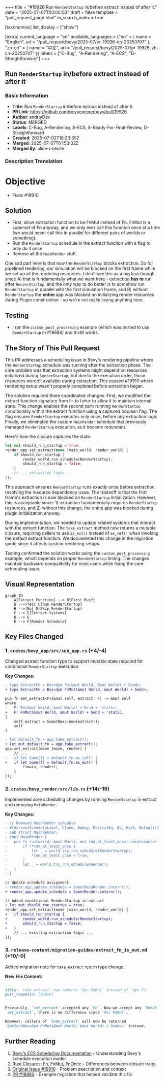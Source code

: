 +++
title = "#19926 Run `RenderStartup` in/before extract instead of after it."
date = "2025-07-07T00:00:00"
draft = false
template = "pull_request_page.html"
in_search_index = true

[taxonomies]
list_display = ["show"]

[extra]
current_language = "en"
available_languages = {"en" = { name = "English", url = "/pull_request/bevy/2025-07/pr-19926-en-20250707" }, "zh-cn" = { name = "中文", url = "/pull_request/bevy/2025-07/pr-19926-zh-cn-20250707" }}
labels = ["C-Bug", "A-Rendering", "A-ECS", "D-Straightforward"]
+++

## Run `RenderStartup` in/before extract instead of after it

### Basic Information
- **Title**: Run `RenderStartup` in/before extract instead of after it.
- **PR Link**: https://github.com/bevyengine/bevy/pull/19926
- **Author**: andriyDev
- **Status**: MERGED
- **Labels**: C-Bug, A-Rendering, A-ECS, S-Ready-For-Final-Review, D-Straightforward
- **Created**: 2025-07-02T18:23:35Z
- **Merged**: 2025-07-07T01:53:02Z
- **Merged By**: alice-i-cecile

### Description Translation
# Objective

- Fixes #19910.

## Solution

- First, allow extraction function to be FnMut instead of Fn. FnMut is a superset of Fn anyway, and we only ever call this function once at a time (we would never call this in parallel for different pairs of worlds or something).
- Run the `RenderStartup` schedule in the extract function with a flag to only do it once.
- Remove all the `MainRender` stuff.

One sad part here is that now the `RenderStartup` blocks extraction. So for pipelined rendering, our simulation will be blocked on the first frame while we set up all the rendering resources. I don't see this as a big loss though since A) that is fundamentally what we want here - extraction **has to** run after `RenderStartup`, and the only way to do better is to somehow run `RenderStartup` in parallel with the first simulation frame, and B) without `RenderStartup` the **entire** app was blocked on initializing render resources during Plugin construction - so we're not really losing anything here.

## Testing

- I ran the `custom_post_processing` example (which was ported to use `RenderStartup` in #19886) and it still works.

## The Story of This Pull Request

This PR addresses a scheduling issue in Bevy's rendering pipeline where the `RenderStartup` schedule was running after the extraction phase. The core problem was that extraction systems might depend on resources initialized during `RenderStartup`, but due to the execution order, those resources weren't available during extraction. This caused #19910 where rendering setup wasn't properly completed before extraction began.

The solution required three coordinated changes. First, we modified the extract function signature from `Fn` to `FnMut` to allow it to maintain internal state. This change enables the second part: running `RenderStartup` conditionally within the extract function using a captured boolean flag. The flag ensures `RenderStartup` executes only once, before any extraction logic. Finally, we eliminated the custom `MainRender` schedule that previously managed `RenderStartup` execution, as it became redundant.

Here's how the closure captures the state:
```rust
let mut should_run_startup = true;
render_app.set_extract(move |main_world, render_world| {
    if should_run_startup {
        render_world.run_schedule(RenderStartup);
        should_run_startup = false;
    }
    // ... extraction logic ...
});
```

This approach ensures `RenderStartup` runs exactly once before extraction, resolving the resource dependency issue. The tradeoff is that the first frame's extraction is now blocked on `RenderStartup` initialization. However, this is acceptable since: 1) extraction fundamentally requires `RenderStartup` resources, and 2) without this change, the entire app was blocked during plugin initialization anyway.

During implementation, we needed to update related systems that interact with the extract function. The `take_extract` method now returns a mutable closure, requiring callers to use `as_mut()` instead of `as_ref()` when invoking the default extract function. We documented this change in the migration guide since it affects custom rendering setups.

Testing confirmed the solution works using the `custom_post_processing` example, which depends on proper `RenderStartup` timing. The changes maintain backward compatibility for most users while fixing the core scheduling issue.

## Visual Representation

```mermaid
graph TD
    A[Extract Function] --> B{First Run?}
    B -->|Yes| C[Run RenderStartup]
    B -->|No| D[Skip RenderStartup]
    C --> E[Extract Systems]
    D --> E
    E --> F[Render Schedule]
```

## Key Files Changed

### 1. `crates/bevy_app/src/sub_app.rs` (+4/-4)
Changed extract function type to support mutable state required for conditional `RenderStartup` execution.

**Key Changes:**
```diff
- type ExtractFn = Box<dyn Fn(&mut World, &mut World) + Send>;
+ type ExtractFn = Box<dyn FnMut(&mut World, &mut World) + Send>;

pub fn set_extract<F>(&mut self, extract: F) -> &mut Self
where
-   F: Fn(&mut World, &mut World) + Send + 'static,
+   F: FnMut(&mut World, &mut World) + Send + 'static,
{
    self.extract = Some(Box::new(extract));
    self
}

- let default_fn = app.take_extract();
+ let mut default_fn = app.take_extract();
app.set_extract(move |main, render| {
    // ...
-   if let Some(f) = default_fn.as_ref() {
+   if let Some(f) = default_fn.as_mut() {
        f(main, render);
    }
});
```

### 2. `crates/bevy_render/src/lib.rs` (+14/-19)
Implemented core scheduling changes by running `RenderStartup` in extract and removing `MainRender`.

**Key Changes:**
```diff
- // Removed MainRender schedule
- #[derive(ScheduleLabel, Clone, Debug, PartialEq, Eq, Hash, Default)]
- pub struct MainRender;
- impl MainRender {
-   pub fn run(world: &mut World, mut run_at_least_once: Local<bool>) {
-       if !*run_at_least_once {
-           let _ = world.try_run_schedule(RenderStartup);
-           *run_at_least_once = true;
-       }
-       let _ = world.try_run_schedule(Render);
-   }
- }

// Update schedule assignment
- render_app.update_schedule = Some(MainRender.intern());
+ render_app.update_schedule = Some(Render.intern());

// Added conditional RenderStartup in extract
+ let mut should_run_startup = true;
render_app.set_extract(move |main_world, render_world| {
+   if should_run_startup {
+       render_world.run_schedule(RenderStartup);
+       should_run_startup = false;
+   }
    // ... existing extraction logic ...
});
```

### 3. `release-content/migration-guides/extract_fn_is_mut.md` (+10/-0)
Added migration note for `take_extract` return type change.

**New File Content:**
```markdown
---
title: `take_extract` now returns `dyn FnMut` instead of `dyn Fn`.
pull_requests: [19926]
---

Previously, `set_extract` accepted any `Fn`. Now we accept any `FnMut`. For callers of
`set_extract`, there is no difference since `Fn: FnMut`.

However, callers of `take_extract` will now be returned
`Option<Box<dyn FnMut(&mut World, &mut World) + Send>>` instead.
```

## Further Reading
1. [Bevy's ECS Scheduling Documentation](https://bevyengine.org/learn/book/getting-started/ecs/#schedules) - Understanding Bevy's schedule execution model
2. [Rust Closures: Fn, FnMut, FnOnce](https://doc.rust-lang.org/book/ch13-01-closures.html) - Differences between closure traits
3. [Original Issue #19910](https://github.com/bevyengine/bevy/issues/19910) - Problem description and context
4. [PR #19886](https://github.com/bevyengine/bevy/pull/19886) - Example migration that helped validate this fix